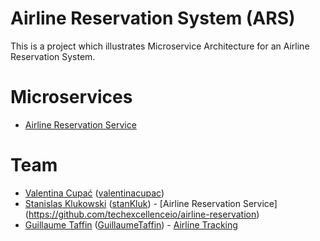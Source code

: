 # Airline Reservation System (ARS)

This is a project which illustrates Microservice Architecture for an Airline Reservation System.

# Microservices

- [Airline Reservation Service](https://github.com/techexcellenceio/airline-reservation)

# Team

- [Valentina Cupać](https://www.linkedin.com/in/valentinacupac/) ([valentinacupac](https://github.com/valentinacupac))
- [Stanislas Klukowski](https://www.linkedin.com/in/stanislas-klukowski-96431248/) ([stanKluk](https://github.com/stanKluk)) - [Airline Reservation Service] (https://github.com/techexcellenceio/airline-reservation)
- [Guillaume Taffin](https://www.linkedin.com/in/guillaume-taffin-31343b129/) ([GuillaumeTaffin](https://github.com/GuillaumeTaffin)) - [Airline Tracking](https://github.com/techexcellenceio/airline-tracking)
